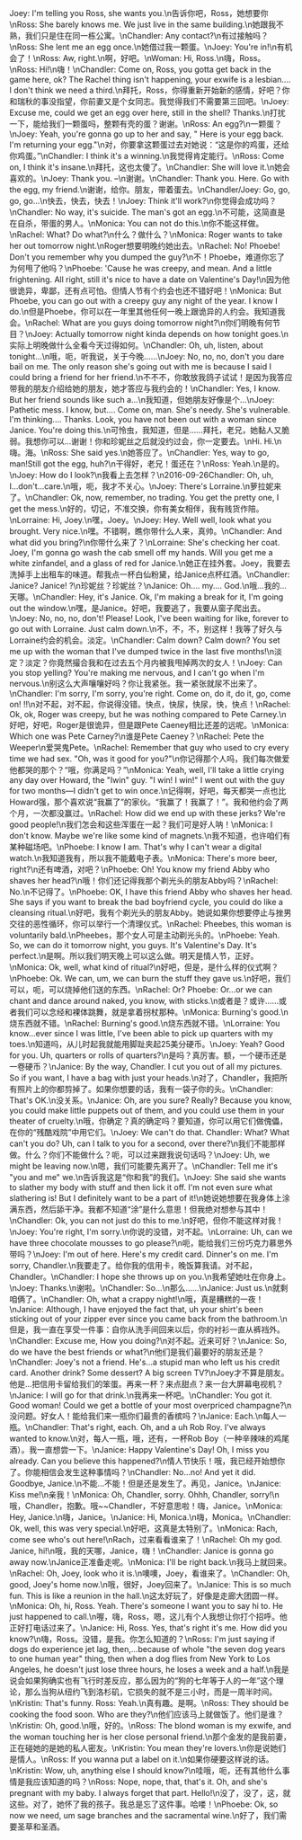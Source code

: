 Joey: I'm telling you Ross, she wants you.\n告诉你吧，Ross，她想要你\nRoss: She barely knows me. We just live in the same building.\n她跟我不熟，我们只是住在同一栋公寓。\nChandler: Any contact?\n有过接触吗？\nRoss: She lent me an egg once.\n她借过我一颗蛋。\nJoey: You're in!\n有机会了！\nRoss: Aw, right.\n啊，好吧。\nWoman: Hi, Ross.\n嗨，Ross。\nRoss: Hi!\n嗨！\nChandler: Come on, Ross, you gotta get back in the game here, ok? The Rachel thing isn't happening, your exwife is a lesbian.... I don't think we need a third.\n拜托，Ross，你得重新开始新的感情，好吧？你和瑞秋的事没指望，你前妻又是个女同志。我觉得我们不需要第三回吧。\nJoey: Excuse me, could we get an egg over here, still in the shell? Thanks.\n打扰一下，能给我们一颗蛋吗，整颗有壳的蛋？谢谢。\nRoss: An egg?\n一颗蛋？\nJoey: Yeah, you're gonna go up to her and say, " Here is your egg back. I'm returning your egg."\n对，你要拿这颗蛋过去对她说：“这是你的鸡蛋，还给你鸡蛋。”\nChandler: I think it's a winning.\n我觉得肯定能行。\nRoss: Come on, I think it's insane.\n拜托，这也太傻了。\nChandler: She will love it.\n她会喜欢的。\nJoey: Thank you. –\n谢谢。\nChandler: Thank you. Here. Go with the egg, my friend.\n谢谢，给你。朋友，带着蛋去。\nChandler/Joey: Go, go, go, go...\n快去，快去，快去！\nJoey: Think it'll work?\n你觉得会成功吗？\nChandler: No way, it's suicide. The man's got an egg.\n不可能，这简直是在自杀，带蛋的男人。\nMonica: You can not do this.\n你不能这样做。\nRachel: What? Do what?\n什么？做什么？\nMonica: Roger wants to take her out tomorrow night.\nRoger想要明晚约她出去。\nRachel: No! Phoebe! Don't you remember why you dumped the guy?\n不！Phoebe，难道你忘了为何甩了他吗？\nPhoebe: 'Cause he was creepy, and mean. And a little frightening. All right, still it's nice to have a date on Valentine's Day!\n因为他很诡异，卑鄙，还有点可怕。但情人节有个约会也还不错好吧！\nMonica: But Phoebe, you can go out with a creepy guy any night of the year. I know I do.\n但是Phoebe，你可以在一年里其他任何一晚上跟诡异的人约会。我知道我会。\nRachel: What are you guys doing tomorrow night?\n你们明晚有何节目？\nJoey: Actually tomorrow night kinda depends on how tonight goes.\n实际上明晚做什么全看今天过得如何。\nChandler: Oh, uh, listen, about tonight...\n哦，呃，听我说，关于今晚…...\nJoey: No, no, no, don't you dare bail on me. The only reason she's going out with me is because I said I could bring a friend for her friend.\n不不不，你敢放我鸽子试试！是因为我答应带我的朋友介绍给她的朋友，她才答应与我约会的！\nChandler: Yes, I know. But her friend sounds like such a…\n我知道，但她朋友好像是个…\nJoey: Pathetic mess. I know, but.... Come on, man. She's needy. She's vulnerable. I'm thinking.... Thanks. Look, you have not been out with a woman since Janice. You're doing this.\n可怜虫，我知道，但是......拜托，老兄，她黏人又脆弱。我想你可以...谢谢！你和珍妮丝之后就没约过会，你一定要去。\nHi. Hi.\n嗨。海。\nRoss: She said yes.\n她答应了。\nChandler: Yes, way to go, man!Still got the egg, huh?\n干得好，老兄！蛋还在？\nRoss: Yeah.\n是的。\nJoey: How do I look?\n我看上去怎样？\n2016-09-26Chandler: Oh, uh, I...don't...care.\n哦，呃，我才不关心。\nJoey: There's Lorraine.\n萝拉妮来了。\nChandler: Ok, now, remember, no trading. You get the pretty one, I get the mess.\n好的，切记，不准交换，你有美女相伴，我有贱货作陪。\nLorraine: Hi, Joey.\n嘿，Joey。\nJoey: Hey. Well well, look what you brought. Very nice.\n嘿。不错啊，瞧你带什么人来，真帅。\nChandler: And what did you bring?\n你带什么来了？\nLorraine: She's checking her coat. Joey, I'm gonna go wash the cab smell off my hands. Will you get me a white zinfandel, and a glass of red for Janice.\n她正在挂外套。Joey，我要去洗掉手上出租车的味道。帮我点一杯白仙粉黛，给Janice点杯红酒。\nChandler: Janice? Janice! ?\n珍妮丝？珍妮丝？\nJanice: Oh.... my.... God.\n哦…我的…天哪。\nChandler: Hey, it's Janice. Ok, I'm making a break for it, I'm going out the window.\n嘿，是Janice。好吧，我要逃了，我要从窗子爬出去。\nJoey: No, no, no, don't! Please! Look, I've been waiting for like, forever to go out with Lorraine. Just calm down.\n不，不，不，别这样！我等了好久与Lorraine约会的机会。淡定。\nChandler: Calm down? Calm down? You set me up with the woman that I've dumped twice in the last five months!\n淡定？淡定？你竟然撮合我和在过去五个月内被我甩掉两次的女人！\nJoey: Can you stop yelling? You're making me nervous, and I can't go when I'm nervous.\n别这么大声嚷嚷好吗？你让我紧张。我一紧张就尿不出来了。\nChandler: I'm sorry, I'm sorry, you're right. Come on, do it, do it, go, come on! !!\n对不起，对不起，你说得没错。快点，快尿，快尿，快，快点！\nRachel: Ok, ok, Roger was creepy, but he was nothing compared to Pete Carney.\n好吧，好吧，Roger是很诡异，但是跟Pete Caeney相比还差的远呢。\nMonica: Which one was Pete Carney?\n谁是Pete Caeney？\nRachel: Pete the Weeper\n爱哭鬼Pete。\nRachel: Remember that guy who used to cry every time we had sex. "Oh, was it good for you?"\n你记得那个人吗，我们每次做爱他都哭的那个？“哦，你满足吗？”\nMonica: Yeah, well, I'll take a little crying any day over Howard, the "Iwin" guy. "I win! I win!" I went out with the guy for two months—I didn't get to win once.\n记得啊，好吧，每天都哭一点也比Howard强，那个喜欢说“我赢了”的家伙。“我赢了！我赢了！”。我和他约会了两个月，一次都没赢过。\nRachel: How did we end up with these jerks? We're good people!\n我们怎会和这些浑蛋在一起？我们可是好人呐！\nMonica: I don't know. Maybe we're like some kind of magnets.\n我不知道，也许咱们有某种磁场吧。\nPhoebe: I know I am. That's why I can't wear a digital watch.\n我知道我有，所以我不能戴电子表。\nMonica: There's more beer, right?\n还有啤酒，对吧？\nPhoebe: Oh! You know my friend Abby who shaves her head?\n哦！你们还记得我那个剃光头的朋友Abby吗？\nRachel: No.\n不记得了。\nPhoebe: OK, I have this friend Abby who shaves her head. She says if you want to break the bad boyfriend cycle, you could do like a cleansing ritual.\n好吧，我有个剃光头的朋友Abby。她说如果你想要停止与挫男交往的恶性循环，你可以举行一个清理仪式。\nRachel: Pheebes, this woman is voluntarily bald.\nPheebes，那个女人可是主动剃光头的。\nPhoebe: Yeah. So, we can do it tomorrow night, you guys. It's Valentine's Day. It's perfect.\n是啊。所以我们明天晚上可以这么做。明天是情人节，正好。\nMonica: Ok, well, what kind of ritual?\n好吧，但是，是什么样的仪式啊？\nPhoebe: Ok. We can, um, we can burn the stuff they gave us.\n好吧，我们可以，呃，可以烧掉他们送的东西。\nRachel: Or? Phoebe: Or...or we can chant and dance around naked, you know, with sticks.\n或者是？或许......或者我们可以念经和裸体跳舞，就是拿着拐杖那种。\nMonica: Burning's good.\n烧东西就不错。\nRachel: Burning's good.\n烧东西就不错。\nLorraine: You know...ever since I was little, I've been able to pick up quarters with my toes.\n知道吗，从儿时起我就能用脚趾夹起25美分硬币。\nJoey: Yeah? Good for you. Uh, quarters or rolls of quarters?\n是吗？真厉害。额，一个硬币还是一卷硬币？\nJanice: By the way, Chandler. I cut you out of all my pictures. So if you want, I have a bag with just your heads.\n对了，Chandler，我把所有照片上的你都剪掉了。如果你想要的话，我有一袋子你的头。\nChandler: That's OK.\n没关系。\nJanice: Oh, are you sure? Really? Because you know, you could make little puppets out of them, and you could use them in your theater of cruelty.\n哦，你确定？真的确定吗？要知道，你可以用它们做傀儡，在你的“残酷戏院”中用它们。\nJoey: We can't do that. Chandler: What? What can't you do? Uh, can I talk to you for a second, over there?\n我们不能那样做。什么？你们不能做什么？呃，可以过来跟我说句话吗？\nJoey: Uh, we might be leaving now.\n嗯，我们可能要先离开了。\nChandler: Tell me it's "you and me" we.\n告诉我这是“你和我”的我们。\nJoey: She said she wants to slather my body with stuff and then lick it off. I'm not even sure what slathering is! But I definitely want to be a part of it!\n她说她想要在我身体上涂满东西，然后舔干净。我都不知道“涂”是什么意思！但我绝对想参与其中！\nChandler: Ok, you can not just do this to me.\n好吧，但你不能这样对我！\nJoey: You're right, I'm sorry.\n你说的没错，对不起。\nLorraine: Uh, can we have three chocolate mousses to go please?\n呃，能给我们三份巧克力慕思外带吗？\nJoey: I'm out of here. Here's my credit card. Dinner's on me. I'm sorry, Chandler.\n我要走了。给你我的信用卡，晚饭算我请。对不起，Chandler。\nChandler: I hope she throws up on you.\n我希望她吐在你身上。\nJoey: Thanks.\n谢啦。\nChandler: So...\n那么......\nJanice: Just us.\n就剩咱俩了。\nChandler: Oh, what a crappy night!\n哦，真是糟糕的一夜！\nJanice: Although, I have enjoyed the fact that, uh your shirt's been sticking out of your zipper ever since you came back from the bathroom.\n但是，我一直在享受一件事：自你从洗手间回来以后，你的衬衫一直从裤裆外。\nChandler: Excuse me, How you doing?\n对不起。近来可好？\nJanice: So, do we have the best friends or what?\n他们是我们最要好的朋友还是？\nChandler: Joey's not a friend. He's...a stupid man who left us his credit card. Another drink? Some dessert? A big screen TV?\nJoey才不算是朋友。他是...把信用卡留给我们的笨蛋。再来一杯？来点甜点？来一台大屏幕电视机？\nJanice: I will go for that drink.\n我再来一杯吧。\nChandler: You got it. Good woman! Could we get a bottle of your most overpriced champagne?\n没问题。好女人！能给我们来一瓶你们最贵的香槟吗？\nJanice: Each.\n每人一瓶。\nChandler: That's right, each. Oh, and a uh Rob Roy. I've always wanted to know.\n对，每人一瓶，哦，还有，一杯Rob Boy（一种辛辣味的鸡尾酒）。我一直想尝一下。\nJanice: Happy Valentine's Day! Oh, I miss you already. Can you believe this happened?\n情人节快乐！哦，我已经开始想你了。你能相信会发生这种事情吗？\nChandler: No...no! And yet it did. Goodbye, Janice.\n不能...不能！但是还是发生了。再见，Janice。\nJanice: Kiss me!\n亲我！\nMonica: Oh, Chandler, sorry. Ohhh, Chandler, sorry!\n哦，Chandler，抱歉。哦~~Chandler，不好意思啦！嗨，Janice。\nMonica: Hey, Janice.\n嗨，Janice。\nJanice: Hi, Monica.\n嗨，Monica。\nChandler: Ok, well, this was very special.\n好吧，这真是太特别了。\nMonica: Rach, come see who's out here!\nRach，过来看看谁来了！\nRachel: Oh my god. Janice, hi!\n哦，我的天哪，Janice，嗨！\nChandler: Janice is gonna go away now.\nJanice正准备走呢。\nMonica: I'll be right back.\n我马上就回来。\nRachel: Oh, Joey, look who it is.\n噢噢，Joey，看谁来了。\nChandler: Oh, good, Joey's home now.\n哦，很好，Joey回来了。\nJanice: This is so much fun. This is like a reunion in the hall.\n这太好玩了，好像是走廊大团圆一样。\nMonica: Oh, hi, Ross. Yeah. There's someone I want you to say hi to. He just happened to call.\n喔，嗨，Ross，嗯，这儿有个人我想让你打个招呼。他正好打电话过来了。\nJanice: Hi, Ross. Yes, that's right it's me. How did you know?\n嗨，Ross。没错，是我。你怎么知道的？\nRoss: I'm just saying if dogs do experience jet lag, then,...because of whole "the seven dog years to one human year" thing, then when a dog flies from New York to Los Angeles, he doesn't just lose three hours, he loses a week and a half.\n我是说会如果狗确实也有飞行时差反应，那么因为的“狗的七年等于人的一年”这个理论，那么当狗从纽约飞到洛杉矶，它损失的就不是三小时，而是一周半时间。\nKristin: That's funny. Ross: Yeah.\n真有趣。是啊。\nRoss: They should be cooking the food soon. Who are they?\n他们应该马上就做饭了。他们是谁？\nKristin: Oh, good.\n哦，好的。\nRoss: The blond woman is my exwife, and the woman touching her is her close personal friend.\n那个金发的是我前妻，正在碰她的是她的私人密友。\nKristin: You mean they're lovers.\n你是说她们是情人。\nRoss: If you wanna put a label on it.\n如果你硬要这样说的话。\nKristin: Wow, uh, anything else I should know?\n哇哦，呃，还有其他什么事情是我应该知道的吗？\nRoss: Nope, nope, that, that's it. Oh, and she's pregnant with my baby. I always forget that part. Hello!\n没了，没了，这，就这些。对了，她怀了我的孩子。我总是忘了这件事。哈喽！\nPhoebe: Ok, so now we need, um sage branches and the sacramental wine.\n好了，我们需要圣草和圣酒。
        